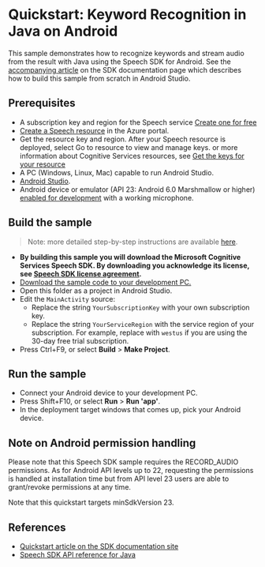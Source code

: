 # Quickstart: Keyword Recognition in Java on Android

This sample demonstrates how to recognize keywords and stream audio from the result with Java using the Speech SDK for Android.
See the [accompanying article](https://docs.microsoft.com/azure/cognitive-services/speech-service/quickstart-java-android) on the SDK documentation page which describes how to build this sample from scratch in Android Studio.

## Prerequisites

* A subscription key and region for the Speech service [Create one for free](https://azure.microsoft.com/en-us/free/cognitive-services/)
* [Create a Speech resource](https://ms.portal.azure.com/#create/Microsoft.CognitiveServicesSpeechServices) in the Azure portal.
* Get the resource key and region. After your Speech resource is deployed, select Go to resource to view and manage keys. or  more information about Cognitive Services resources, see [Get the keys for your resource](https://docs.microsoft.com/en-us/azure/cognitive-services/cognitive-services-apis-create-account?tabs=multiservice%2Cwindows#get-the-keys-for-your-resource)
* A PC (Windows, Linux, Mac) capable to run Android Studio.
* [Android Studio](https://developer.android.com/studio/).
* Android device or emulator (API 23: Android 6.0 Marshmallow or higher) [enabled for development](https://developer.android.com/studio/debug/dev-options) with a working microphone.

## Build the sample

> Note: more detailed step-by-step instructions are available [here](https://docs.microsoft.com/azure/cognitive-services/speech-service/quickstart-java-android).

* **By building this sample you will download the Microsoft Cognitive Services Speech SDK. By downloading you acknowledge its license, see [Speech SDK license agreement](https://aka.ms/csspeech/license201809).**
* [Download the sample code to your development PC.](/README.md#get-the-samples)
* Open this folder as a project in Android Studio.
* Edit the `MainActivity` source:
  * Replace the string `YourSubscriptionKey` with your own subscription key.
  * Replace the string `YourServiceRegion` with the service region of your subscription.
    For example, replace with `westus` if you are using the 30-day free trial subscription.
* Press Ctrl+F9, or select **Build** \> **Make Project**.

## Run the sample

* Connect your Android device to your development PC.
* Press Shift+F10, or select **Run** \> **Run 'app'**.
* In the deployment target windows that comes up, pick your Android device.

## Note on Android permission handling

Please note that this Speech SDK sample requires the RECORD_AUDIO permissions. As for Android API levels up to 22, requesting the permissions is handled at installation time but from API level 23 users are able to grant/revoke permissions at any time.

Note that this quickstart targets minSdkVersion 23.

## References

* [Quickstart article on the SDK documentation site](https://docs.microsoft.com/azure/cognitive-services/speech-service/quickstart-java-android)
* [Speech SDK API reference for Java](https://aka.ms/csspeech/javaref)
